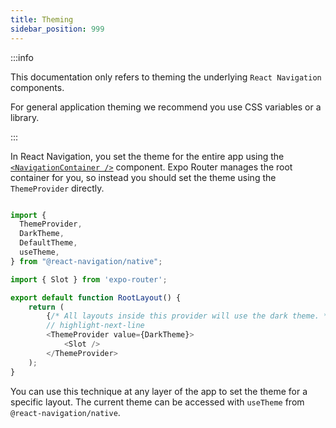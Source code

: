 ```yaml
---
title: Theming
sidebar_position: 999
---
```


:::info

This documentation only refers to theming the underlying `React Navigation` components.

For general application theming we recommend you use CSS variables or a library.

:::

In React Navigation, you set the theme for the entire app using the [`<NavigationContainer />`](https://reactnavigation.org/docs/navigation-container/#theme) component. Expo Router manages the root container for you, so instead you should set the theme using the `ThemeProvider` directly.

```js title=app/_layout.tsx

import {
  ThemeProvider,
  DarkTheme,
  DefaultTheme,
  useTheme,
} from "@react-navigation/native";

import { Slot } from 'expo-router';

export default function RootLayout() {
    return (
        {/* All layouts inside this provider will use the dark theme. */}
        // highlight-next-line
        <ThemeProvider value={DarkTheme}>
            <Slot />
        </ThemeProvider>
    );
}
```

You can use this technique at any layer of the app to set the theme for a specific layout. The current theme can be accessed with `useTheme` from `@react-navigation/native`.

